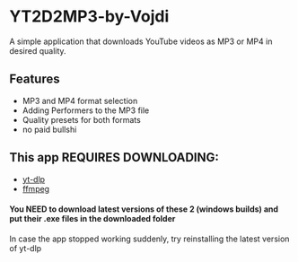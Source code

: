 # YT2D2MP3-by-Vojdi

A simple application that downloads YouTube videos as MP3 or MP4 in desired quality.

## Features

- MP3 and MP4 format selection
- Adding Performers to the MP3 file
- Quality presets for both formats
- no paid bullshi



## This app REQUIRES DOWNLOADING:

- [yt-dlp](https://github.com/yt-dlp/yt-dlp)
- [ffmpeg](https://ffmpeg.org/download.html#build-windows)

#### You NEED to download latest versions of these 2 (windows builds) and put their .exe files in the downloaded folder
In case the app stopped working suddenly, try reinstalling the latest version of yt-dlp



